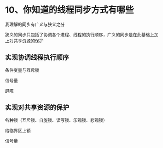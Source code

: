 # 10、你知道的线程同步方式有哪些

我理解的同步有广义与狭义之分

狭义的同步只包括了协调各个进程、线程的执行顺序，广义的同步是在此基础上加上对共享资源的保护

## 实现协调线程执行顺序

条件变量与互斥锁

信号量

屏障
## 实现对共享资源的保护

各种锁（互斥锁、自旋锁、读写锁、乐观锁、悲观锁）

给临界区上锁

信号量



